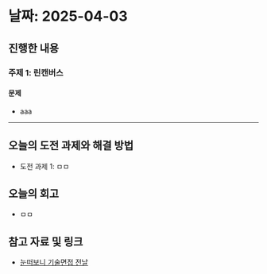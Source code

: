 # 날짜: 2025-04-03

## 진행한 내용
### 주제 1: 린캔버스
#### 문제
- aaa

---

## 오늘의 도전 과제와 해결 방법
- 도전 과제 1: ㅁㅁ

## 오늘의 회고
- ㅁㅁ
  
## 참고 자료 및 링크
- [눈떠보니 기술면접 전날](https://ridibooks.com/books/2773000080)

